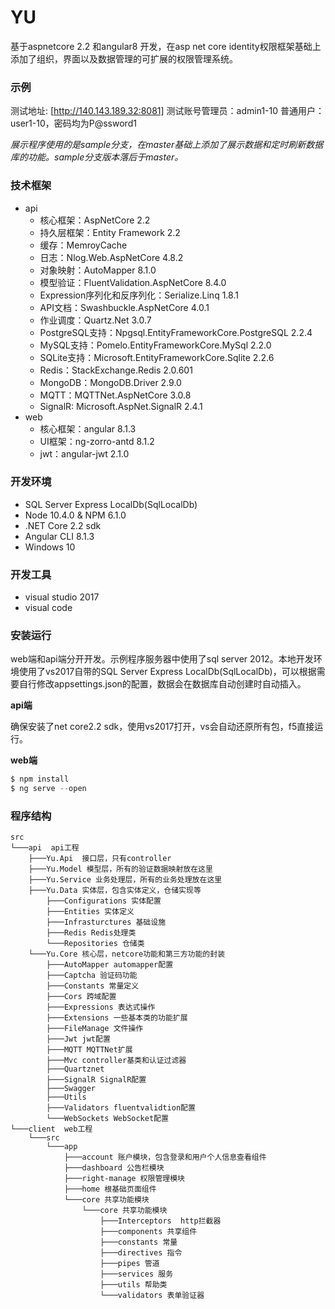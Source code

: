 # YU

基于aspnetcore 2.2 和angular8 开发，在asp net core identity权限框架基础上添加了组织，界面以及数据管理的可扩展的权限管理系统。

### 示例

测试地址: [http://140.143.189.32:8081] 测试账号管理员：admin1-10 普通用户：user1-10，密码均为P@ssword1

*展示程序使用的是sample分支，在master基础上添加了展示数据和定时刷新数据库的功能。sample分支版本落后于master。*

### 技术框架

- api
  - 核心框架：AspNetCore 2.2
  - 持久层框架：Entity Framework 2.2
  - 缓存：MemroyCache
  - 日志：Nlog.Web.AspNetCore 4.8.2
  - 对象映射：AutoMapper 8.1.0
  - 模型验证：FluentValidation.AspNetCore 8.4.0
  - Expression序列化和反序列化：Serialize.Linq 1.8.1 
  - API文档：Swashbuckle.AspNetCore 4.0.1
  - 作业调度：Quartz.Net 3.0.7
  - PostgreSQL支持：Npgsql.EntityFrameworkCore.PostgreSQL 2.2.4
  - MySQL支持：Pomelo.EntityFrameworkCore.MySql 2.2.0
  - SQLite支持：Microsoft.EntityFrameworkCore.Sqlite 2.2.6
  - Redis：StackExchange.Redis 2.0.601
  - MongoDB：MongoDB.Driver 2.9.0
  - MQTT：MQTTNet.AspNetCore 3.0.8
  - SignalR: Microsoft.AspNet.SignalR 2.4.1
- web
  - 核心框架：angular 8.1.3
  - UI框架：ng-zorro-antd 8.1.2
  - jwt：angular-jwt 2.1.0

### 开发环境

- SQL Server Express LocalDb(SqlLocalDb)
- Node 10.4.0 & NPM 6.1.0
- .NET Core 2.2 sdk
- Angular CLI 8.1.3
- Windows 10

### 开发工具

- visual studio 2017
- visual code

### 安装运行

web端和api端分开开发。示例程序服务器中使用了sql server 2012。本地开发环境使用了vs2017自带的SQL Server Express LocalDb(SqlLocalDb)，可以根据需要自行修改appsettings.json的配置，数据会在数据库自动创建时自动插入。

**api端**

确保安装了net core2.2 sdk，使用vs2017打开，vs会自动还原所有包，f5直接运行。

**web端**

```js
$ npm install 
$ ng serve --open
```

### 程序结构

```
src
└───api  api工程
	├───Yu.Api  接口层，只有controller
	├───Yu.Model 模型层，所有的验证数据映射放在这里
	├───Yu.Service 业务处理层，所有的业务处理放在这里
	├───Yu.Data 实体层，包含实体定义，仓储实现等
		├───Configurations 实体配置
		├───Entities 实体定义
		├───Infrasturctures 基础设施
		├───Redis Redis处理类
		└───Repositories 仓储类
	└───Yu.Core 核心层，netcore功能和第三方功能的封装
		├───AutoMapper automapper配置
		├───Captcha 验证码功能
		├───Constants 常量定义
		├───Cors 跨域配置
		├───Expressions 表达式操作
		├───Extensions 一些基本类的功能扩展
		├───FileManage 文件操作
		├───Jwt jwt配置
		├───MQTT MQTTNet扩展
		├───Mvc controller基类和认证过滤器
		├───Quartznet 
		├───SignalR SignalR配置
		├───Swagger
		├───Utils 
		├───Validators fluentvalidtion配置
		└───WebSockets WebSocket配置
└───client  web工程
	└───src  
		└───app  
			├───account 账户模块，包含登录和用户个人信息查看组件
			├───dashboard 公告栏模块
			├───right-manage 权限管理模块
			├───home 根基础页面组件
			└───core 共享功能模块
				└───core 共享功能模块
					├───Interceptors  http拦截器
					├───components 共享组件
					├───constants 常量
					├───directives 指令
					├───pipes 管道
					├───services 服务
					├───utils 帮助类
					└───validators 表单验证器
```

